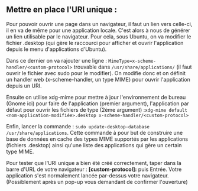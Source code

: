 ## Mettre en place l'URI unique :

Pour pouvoir ouvrir une page dans un navigateur, il faut un lien vers celle-ci, il en va de même pour une application locale. C'est alors à nous de générer un lien utilisable par le navigateur. Pour cela, sous Ubuntu, on va modifier le fichier .desktop (qui gère le raccourci pour afficher et ouvrir l'application depuis le menu d'applications d'Ubuntu).

Dans ce dernier on va rajouter une ligne : `MimeType=x-scheme-handler/<custom-protocol>` trouvable dans `/usr/share/applications/` (il faut ouvrir le fichier avec sudo pour le modifier). On modifie donc et on définit un handler web (x-scheme-handler, un type MIME) pour ouvrir l'application depuis un URI.

Ensuite on utilise xdg-mime pour mettre à jour l'environnement de bureau (Gnome ici) pour faire de l'application (premier argument), l'application par défaut pour ouvrir les fichiers de type (2ème argument) :`xdg-mime default <nom-application-modifiée>.desktop x-scheme-handler/<custom-protocol>`

Enfin, lancer la commande : `sudo update-desktop-database /usr/share/applications`. Cette commande à pour but de construire une base de données en cache des types MIME supportés par les applications (fichiers .desktop) ainsi qu'une liste des applications qui gère un certain type MIME.

Pour tester que l'URI unique a bien été créé correctement, taper dans la barre d'URL de votre navigateur : **[custom-protocol]:**  puis Entrée. Votre application s'est normalement lancée par-dessus votre navigateur. (Possiblement après un pop-up vous demandant de confirmer l'ouverture)
    
